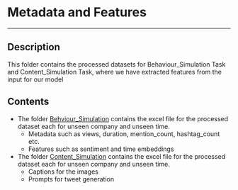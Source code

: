 # Metadata and Features
---

## Description
This folder contains the processed datasets for Behaviour_Simulation Task and Content_Simulation Task, where we have extracted features from the input for our model


## Contents
- The folder [Behviour_Simulation](Behaviour_Simulation/) contains the excel file for the processed dataset each for unseen company and unseen time.
    - Metadata such as views, duration, mention_count, hashtag_count etc.
    - Features such as sentiment and time embeddings
- The folder [Content_Simulation](Content_Simulation/) contains the excel file for the processed dataset each for unseen company and unseen time.
    - Captions for the images
    - Prompts for tweet generation
